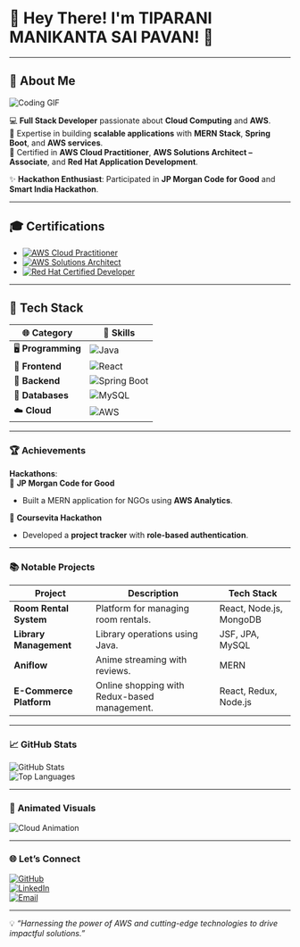 # 🌟 **Hey There! I'm TIPARANI MANIKANTA SAI PAVAN!** 👋

---

## 🚀 **About Me**

![Coding GIF](https://media.giphy.com/media/qgQUggAC3Pfv687qPC/giphy.gif)

💻 **Full Stack Developer** passionate about **Cloud Computing** and **AWS**.  
🌟 Expertise in building **scalable applications** with **MERN Stack**, **Spring Boot**, and **AWS services**.  
🎯 Certified in **AWS Cloud Practitioner**, **AWS Solutions Architect – Associate**, and **Red Hat Application Development**.  

✨ **Hackathon Enthusiast**: Participated in **JP Morgan Code for Good** and **Smart India Hackathon**.

---

## 🎓 **Certifications**

- [![AWS Cloud Practitioner](https://img.shields.io/badge/AWS-Cloud%20Practitioner-orange?style=for-the-badge&logo=amazonaws)](https://www.credly.com/badges/559c1cc5-609f-45de-8cc6-5a4dcae4815a/public_url)
- [![AWS Solutions Architect](https://img.shields.io/badge/AWS-Solutions%20Architect-orange?style=for-the-badge&logo=amazonaws)](https://www.credly.com/badges/cf16d0f4-a257-4fe9-9bc8-81f4e210a2c5/public_url)
- [![Red Hat Certified Developer](https://img.shields.io/badge/Red%20Hat-Certified%20Developer-red?style=for-the-badge&logo=redhat)](https://www.credly.com/badges/ee574b74-8eca-4b10-95e8-dfd65300dbd1/public_url)

---

## 🎨 **Tech Stack**

| 🌐 **Category**          | 🚀 **Skills**                                                                                                  |
|--------------------------|--------------------------------------------------------------------------------------------------------------|
| 🖥️ **Programming**        | ![Java](https://img.shields.io/badge/Java-ED8B00?style=for-the-badge&logo=java&logoColor=white)              |
| 🌟 **Frontend**           | ![React](https://img.shields.io/badge/React-61DAFB?style=for-the-badge&logo=react&logoColor=black)           |
| 🌟 **Backend**            | ![Spring Boot](https://img.shields.io/badge/Spring%20Boot-6DB33F?style=for-the-badge&logo=spring-boot)       |
| 💾 **Databases**          | ![MySQL](https://img.shields.io/badge/MySQL-4479A1?style=for-the-badge&logo=mysql&logoColor=white)           |
| ☁️ **Cloud**              | ![AWS](https://img.shields.io/badge/AWS-232F3E?style=for-the-badge&logo=amazon-aws&logoColor=white)          |

---

### 🏆 **Achievements**

**Hackathons**:  
🎯 **JP Morgan Code for Good**  
- Built a MERN application for NGOs using **AWS Analytics**.

🎯 **Coursevita Hackathon**  
- Developed a **project tracker** with **role-based authentication**.

---

### 📚 **Notable Projects**

| **Project**               | **Description**                                      | **Tech Stack**                  |
|---------------------------|------------------------------------------------------|---------------------------------|
| **Room Rental System**    | Platform for managing room rentals.                 | React, Node.js, MongoDB         |
| **Library Management**    | Library operations using Java.                      | JSF, JPA, MySQL                 |
| **Aniflow**               | Anime streaming with reviews.                       | MERN                            |
| **E-Commerce Platform**   | Online shopping with Redux-based management.        | React, Redux, Node.js           |

---

### 📈 **GitHub Stats**

![GitHub Stats](https://github-readme-stats.vercel.app/api?username=Pavan17-cpu&show_icons=true&theme=radical)  
![Top Languages](https://github-readme-stats.vercel.app/api/top-langs/?username=Pavan17-cpu&layout=compact&theme=radical)

---

### 🎥 **Animated Visuals**

![Cloud Animation](https://media.giphy.com/media/26tn33aiTi1jkl6H6/giphy.gif)

---

### 🌐 **Let’s Connect**

[![GitHub](https://img.shields.io/badge/GitHub-Pavan17--cpu-blue?style=for-the-badge&logo=github)](https://github.com/Pavan17-cpu)  
[![LinkedIn](https://img.shields.io/badge/LinkedIn-Manikanta%20Sai%20Pavan-blue?style=for-the-badge&logo=linkedin)](http://www.linkedin.com/in/manikanta-sai-pavan)  
[![Email](https://img.shields.io/badge/Email-mmsp13266%40gmail.com-red?style=for-the-badge&logo=gmail)](mailto:mmsp13266@gmail.com)

---

💡 _“Harnessing the power of AWS and cutting-edge technologies to drive impactful solutions.”_

